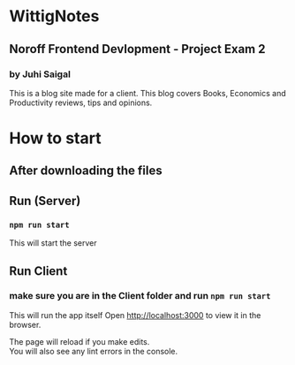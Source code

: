 # WittigNotes

## Noroff Frontend Devlopment  - Project Exam 2 
### by Juhi Saigal 

This is a blog site made for a client. This blog covers Books, Economics and Productivity reviews, tips and opinions. 

# How to start
## After downloading the files 

## Run (Server)
### `npm run start`

This will start the server

##  Run Client 
### make sure you are in the Client folder and run `npm run start`

This will run the app itself 
Open [http://localhost:3000](http://localhost:3000) to view it in the browser.

The page will reload if you make edits.\
You will also see any lint errors in the console.

